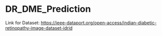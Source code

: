 # DR_DME_Prediction

Link for Dataset: https://ieee-dataport.org/open-access/indian-diabetic-retinopathy-image-dataset-idrid
